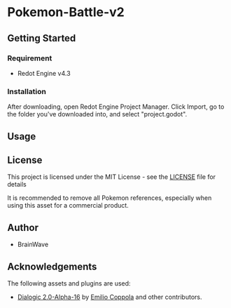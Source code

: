 # Pokemon-Battle-v2

## Getting Started
### Requirement
* Redot Engine v4.3

### Installation
After downloading, open Redot Engine Project Manager. Click Import, go to the folder you've downloaded into, and select "project.godot".

## Usage

## License
This project is licensed under the MIT License - see the [LICENSE](LICENSE) file for details

It is recommended to remove all Pokemon references, especially when using this asset for a commercial product.

## Author
* BrainWave

## Acknowledgements
The following assets and plugins are used:
* [Dialogic 2.0-Alpha-16](https://github.com/coppolaemilio/dialogic) by [Emilio Coppola](https://github.com/coppolaemilio) and other contributors.